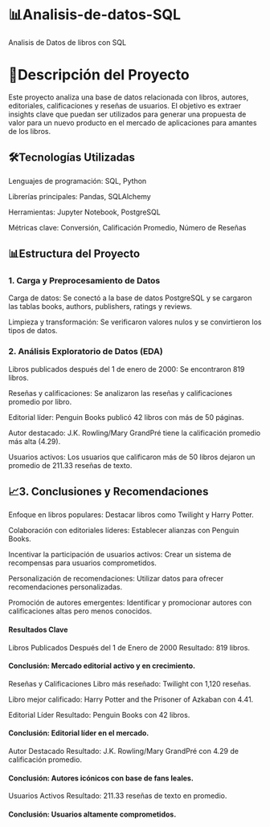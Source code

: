 # 📊Analisis-de-datos-SQL
Analisis de Datos de libros con SQL

# 📌Descripción del Proyecto
Este proyecto analiza una base de datos relacionada con libros, autores, editoriales, calificaciones y reseñas de usuarios. El objetivo es extraer insights clave que puedan ser utilizados para generar una propuesta de valor para un nuevo producto en el mercado de aplicaciones para amantes de los libros.

## 🛠Tecnologías Utilizadas
Lenguajes de programación: SQL, Python

Librerías principales: Pandas, SQLAlchemy

Herramientas: Jupyter Notebook, PostgreSQL

Métricas clave: Conversión, Calificación Promedio, Número de Reseñas

## 📊Estructura del Proyecto
### 1. Carga y Preprocesamiento de Datos
Carga de datos: Se conectó a la base de datos PostgreSQL y se cargaron las tablas books, authors, publishers, ratings y reviews.

Limpieza y transformación: Se verificaron valores nulos y se convirtieron los tipos de datos.

### 2. Análisis Exploratorio de Datos (EDA)
Libros publicados después del 1 de enero de 2000: Se encontraron 819 libros.

Reseñas y calificaciones: Se analizaron las reseñas y calificaciones promedio por libro.

Editorial líder: Penguin Books publicó 42 libros con más de 50 páginas.

Autor destacado: J.K. Rowling/Mary GrandPré tiene la calificación promedio más alta (4.29).

Usuarios activos: Los usuarios que calificaron más de 50 libros dejaron un promedio de 211.33 reseñas de texto.

## 📈3. Conclusiones y Recomendaciones
Enfoque en libros populares: Destacar libros como Twilight y Harry Potter.

Colaboración con editoriales líderes: Establecer alianzas con Penguin Books.

Incentivar la participación de usuarios activos: Crear un sistema de recompensas para usuarios comprometidos.

Personalización de recomendaciones: Utilizar datos para ofrecer recomendaciones personalizadas.

Promoción de autores emergentes: Identificar y promocionar autores con calificaciones altas pero menos conocidos.

#### Resultados Clave
Libros Publicados Después del 1 de Enero de 2000
Resultado: 819 libros.

#### Conclusión: Mercado editorial activo y en crecimiento.

Reseñas y Calificaciones
Libro más reseñado: Twilight con 1,120 reseñas.

Libro mejor calificado: Harry Potter and the Prisoner of Azkaban con 4.41.

Editorial Líder
Resultado: Penguin Books con 42 libros.

#### Conclusión: Editorial líder en el mercado.

Autor Destacado
Resultado: J.K. Rowling/Mary GrandPré con 4.29 de calificación promedio.

#### Conclusión: Autores icónicos con base de fans leales.

Usuarios Activos
Resultado: 211.33 reseñas de texto en promedio.

#### Conclusión: Usuarios altamente comprometidos.
